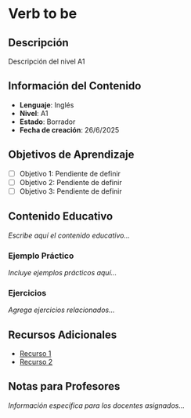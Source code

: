 # Verb to be

## Descripción

Descripción del nivel A1

## Información del Contenido

- **Lenguaje**: Inglés
- **Nivel**: A1
- **Estado**: Borrador
- **Fecha de creación**: 26/6/2025

## Objetivos de Aprendizaje

- [ ] Objetivo 1: Pendiente de definir
- [ ] Objetivo 2: Pendiente de definir
- [ ] Objetivo 3: Pendiente de definir

## Contenido Educativo

*Escribe aquí el contenido educativo...*

### Ejemplo Práctico

*Incluye ejemplos prácticos aquí...*

### Ejercicios

*Agrega ejercicios relacionados...*

## Recursos Adicionales

- [Recurso 1](#)
- [Recurso 2](#)

## Notas para Profesores

*Información específica para los docentes asignados...*
